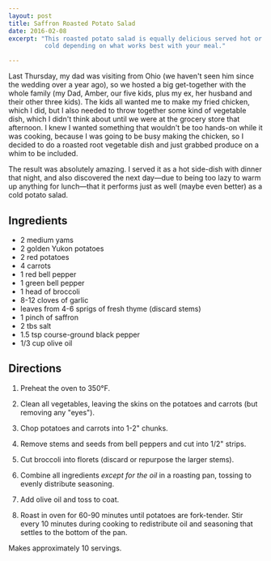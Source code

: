 ```yaml
---
layout: post
title: Saffron Roasted Potato Salad
date: 2016-02-08
excerpt: "This roasted potato salad is equally delicious served hot or
          cold depending on what works best with your meal."

---
```


Last Thursday, my dad was visiting from Ohio (we haven't seen him since
the wedding over a year ago), so we hosted a big get-together with the
whole family (my Dad, Amber, our five kids, plus my ex, her husband and
their other three kids). The kids all wanted me to make my fried
chicken, which I did, but I also needed to throw together some kind of
vegetable dish, which I didn't think about until we were at the grocery
store that afternoon. I knew I wanted something that wouldn't be too
hands-on while it was cooking, because I was going to be busy making the
chicken, so I decided to do a roasted root vegetable dish and just
grabbed produce on a whim to be included.

The result was absolutely amazing. I served it as a hot side-dish with
dinner that night, and also discovered the next day―due to being too
lazy to warm up anything for lunch―that it performs just as well (maybe
even better) as a cold potato salad.

## Ingredients ##

* 2 medium yams
* 2 golden Yukon potatoes
* 2 red potatoes
* 4 carrots
* 1 red bell pepper
* 1 green bell pepper
* 1 head of broccoli
* 8-12 cloves of garlic
* leaves from 4-6 sprigs of fresh thyme (discard stems)
* 1 pinch of saffron
* 2 tbs salt
* 1.5 tsp course-ground black pepper
* 1/3 cup olive oil

## Directions ##

1. Preheat the oven to 350°F.

2. Clean all vegetables, leaving the skins on the potatoes and carrots
   (but removing any "eyes").

3. Chop potatoes and carrots into 1-2" chunks.

4. Remove stems and seeds from bell peppers and cut into 1/2" strips.

5. Cut broccoli into florets (discard or repurpose the larger stems).

6. Combine all ingredients *except for the oil* in a roasting pan,
   tossing to evenly distribute seasoning.

7. Add olive oil and toss to coat.

8. Roast in oven for 60-90 minutes until potatoes are fork-tender. Stir
   every 10 minutes during cooking to redistribute oil and seasoning
   that settles to the bottom of the pan.

Makes approximately 10 servings.
